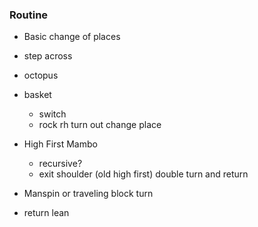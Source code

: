 ### Routine
- Basic change of places
- step across

- octopus 
- basket 
	- switch
	- rock rh turn out change place

- High First Mambo 
	- recursive?
	- exit shoulder (old high first) double turn and return

- Manspin or traveling block turn
- return lean
